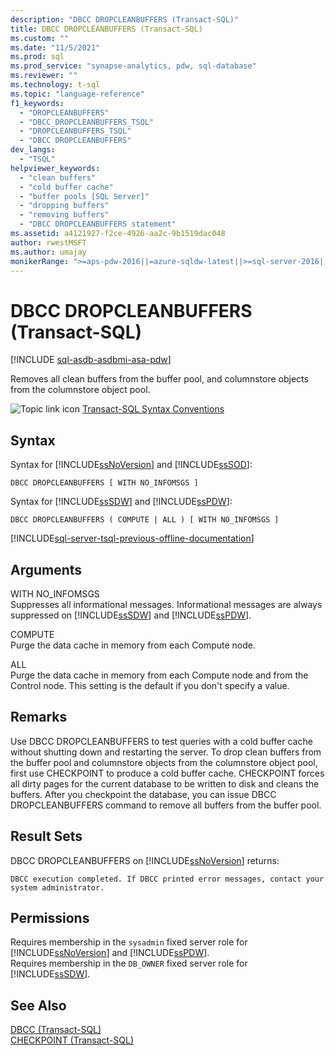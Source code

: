 ```yaml
---
description: "DBCC DROPCLEANBUFFERS (Transact-SQL)"
title: DBCC DROPCLEANBUFFERS (Transact-SQL)
ms.custom: ""
ms.date: "11/5/2021"
ms.prod: sql
ms.prod_service: "synapse-analytics, pdw, sql-database"
ms.reviewer: ""
ms.technology: t-sql
ms.topic: "language-reference"
f1_keywords: 
  - "DROPCLEANBUFFERS"
  - "DBCC_DROPCLEANBUFFERS_TSQL"
  - "DROPCLEANBUFFERS_TSQL"
  - "DBCC DROPCLEANBUFFERS"
dev_langs: 
  - "TSQL"
helpviewer_keywords: 
  - "clean buffers"
  - "cold buffer cache"
  - "buffer pools [SQL Server]"
  - "dropping buffers"
  - "removing buffers"
  - "DBCC DROPCLEANBUFFERS statement"
ms.assetid: a4121927-f2ce-4926-aa2c-9b1519dac048
author: rwestMSFT
ms.author: umajay
monikerRange: ">=aps-pdw-2016||=azure-sqldw-latest||>=sql-server-2016||>=sql-server-linux-2017||=azuresqldb-mi-current"
---
```


# DBCC DROPCLEANBUFFERS (Transact-SQL)

[!INCLUDE [sql-asdb-asdbmi-asa-pdw](../../includes/applies-to-version/sql-asdb-asdbmi-asa-pdw.md)]

Removes all clean buffers from the buffer pool, and columnstore objects from the columnstore object pool.
  
![Topic link icon](../../database-engine/configure-windows/media/topic-link.gif "Topic link icon") [Transact-SQL Syntax Conventions](../../t-sql/language-elements/transact-sql-syntax-conventions-transact-sql.md)
  
## Syntax

Syntax for [!INCLUDE[ssNoVersion](../../includes/ssnoversion-md.md)] and [!INCLUDE[ssSOD](../../includes/sssodfull-md.md)]:

```syntaxsql
DBCC DROPCLEANBUFFERS [ WITH NO_INFOMSGS ]  
```  
Syntax for [!INCLUDE[ssSDW](../../includes/sssdw-md.md)] and [!INCLUDE[ssPDW](../../includes/sspdw-md.md)]:

```syntaxsql  
DBCC DROPCLEANBUFFERS ( COMPUTE | ALL ) [ WITH NO_INFOMSGS ]  
```

[!INCLUDE[sql-server-tsql-previous-offline-documentation](../../includes/sql-server-tsql-previous-offline-documentation.md)]

## Arguments
 WITH NO_INFOMSGS  
 Suppresses all informational messages. Informational messages are always suppressed on [!INCLUDE[ssSDW](../../includes/sssdw-md.md)] and [!INCLUDE[ssPDW](../../includes/sspdw-md.md)].  
  
 COMPUTE  
 Purge the data cache in memory from each Compute node.  
  
 ALL  
 Purge the data cache in memory from each Compute node and from the Control node. This setting is the default if you don't specify a value.  
  
## Remarks  
Use DBCC DROPCLEANBUFFERS to test queries with a cold buffer cache without shutting down and restarting the server.
To drop clean buffers from the buffer pool and columnstore objects from the columnstore object pool, first use CHECKPOINT to produce a cold buffer cache. CHECKPOINT forces all dirty pages for the current database to be written to disk and cleans the buffers. After you checkpoint the database, you can issue DBCC DROPCLEANBUFFERS command to remove all buffers from the buffer pool.
  
## Result Sets  
DBCC DROPCLEANBUFFERS on [!INCLUDE[ssNoVersion](../../includes/ssnoversion-md.md)] returns:
  
```
DBCC execution completed. If DBCC printed error messages, contact your system administrator.  
```  
  
## Permissions  
Requires membership in the `sysadmin` fixed server role for [!INCLUDE[ssNoVersion](../../includes/ssnoversion-md.md)] and [!INCLUDE[ssPDW](../../includes/sspdw-md.md)].  
Requires membership in the `DB_OWNER` fixed server role for [!INCLUDE[ssSDW](../../includes/sssdwfull-md.md)].  
  
## See Also  
[DBCC &#40;Transact-SQL&#41;](../../t-sql/database-console-commands/dbcc-transact-sql.md)  
[CHECKPOINT &#40;Transact-SQL&#41;](../../t-sql/language-elements/checkpoint-transact-sql.md)  
  
  
